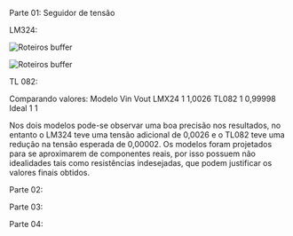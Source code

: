 Parte 01: Seguidor de tensão
 
LM324:

![Roteiros buffer](https://github.com/LFRB-IFSC/Roteiros/blob/master/media/buffer.324.png)

![Roteiros buffer](https://github.com/LFRB-IFSC/Roteiros/blob/master/media/buffer.op.324.png)

TL 082:


 
 
Comparando valores:
Modelo	Vin	Vout
LMX24	1	1,0026
TL082	1	0,99998
Ideal	1	1

Nos dois modelos pode-se observar uma boa precisão nos resultados, no entanto o LM324 teve uma tensão adicional de 0,0026 e o TL082 teve uma redução na tensão esperada de 0,00002. Os modelos foram projetados para se aproximarem de componentes reais, por isso possuem não idealidades tais como resistências indesejadas, que podem justificar os valores finais obtidos.

Parte 02:
 
 
 
Parte 03:
 
 
 


Parte 04:
 
 
 
 
 
 
